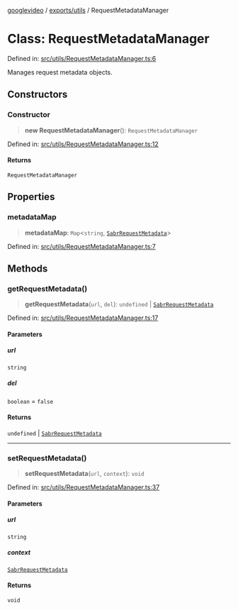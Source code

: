 [googlevideo](../../../README.md) / [exports/utils](../README.md) / RequestMetadataManager

# Class: RequestMetadataManager

Defined in: [src/utils/RequestMetadataManager.ts:6](https://github.com/LuanRT/googlevideo/blob/5b84100979befab767d819a9606dde964d469341/src/utils/RequestMetadataManager.ts#L6)

Manages request metadata objects.

## Constructors

### Constructor

> **new RequestMetadataManager**(): `RequestMetadataManager`

Defined in: [src/utils/RequestMetadataManager.ts:12](https://github.com/LuanRT/googlevideo/blob/5b84100979befab767d819a9606dde964d469341/src/utils/RequestMetadataManager.ts#L12)

#### Returns

`RequestMetadataManager`

## Properties

### metadataMap

> **metadataMap**: `Map`\<`string`, [`SabrRequestMetadata`](../../sabr-streaming-adapter/interfaces/SabrRequestMetadata.md)\>

Defined in: [src/utils/RequestMetadataManager.ts:7](https://github.com/LuanRT/googlevideo/blob/5b84100979befab767d819a9606dde964d469341/src/utils/RequestMetadataManager.ts#L7)

## Methods

### getRequestMetadata()

> **getRequestMetadata**(`url`, `del`): `undefined` \| [`SabrRequestMetadata`](../../sabr-streaming-adapter/interfaces/SabrRequestMetadata.md)

Defined in: [src/utils/RequestMetadataManager.ts:17](https://github.com/LuanRT/googlevideo/blob/5b84100979befab767d819a9606dde964d469341/src/utils/RequestMetadataManager.ts#L17)

#### Parameters

##### url

`string`

##### del

`boolean` = `false`

#### Returns

`undefined` \| [`SabrRequestMetadata`](../../sabr-streaming-adapter/interfaces/SabrRequestMetadata.md)

***

### setRequestMetadata()

> **setRequestMetadata**(`url`, `context`): `void`

Defined in: [src/utils/RequestMetadataManager.ts:37](https://github.com/LuanRT/googlevideo/blob/5b84100979befab767d819a9606dde964d469341/src/utils/RequestMetadataManager.ts#L37)

#### Parameters

##### url

`string`

##### context

[`SabrRequestMetadata`](../../sabr-streaming-adapter/interfaces/SabrRequestMetadata.md)

#### Returns

`void`
